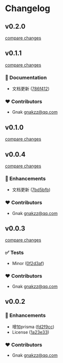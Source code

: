 # Changelog


## v0.2.0

[compare changes](https://github.com/aatrooox/nuxt4-quick-start/compare/v0.1.1...v0.2.0)

## v0.1.1

[compare changes](https://github.com/aatrooox/nuxt4-quick-start/compare/v0.1.0...v0.1.1)

### 📖 Documentation

- 文档更新 ([786f412](https://github.com/aatrooox/nuxt4-quick-start/commit/786f412))

### ❤️ Contributors

- Gnak <gnakzz@qq.com>

## v0.1.0

[compare changes](https://github.com/aatrooox/nuxt4-quick-start/compare/v0.0.4...v0.1.0)

## v0.0.4

[compare changes](https://github.com/aatrooox/nuxt4-quick-start/compare/v0.0.3...v0.0.4)

### 🚀 Enhancements

- 文档更新 ([7bd5bfb](https://github.com/aatrooox/nuxt4-quick-start/commit/7bd5bfb))

### ❤️ Contributors

- Gnak <gnakzz@qq.com>

## v0.0.3

[compare changes](https://github.com/aatrooox/nuxt4-quick-start/compare/v0.0.2...v0.0.3)

### ✅ Tests

- Minor ([0f2d3af](https://github.com/aatrooox/nuxt4-quick-start/commit/0f2d3af))

### ❤️ Contributors

- Gnak <gnakzz@qq.com>

## v0.0.2


### 🚀 Enhancements

- 增加prisma ([fd2f9cc](https://github.com/aatrooox/nuxt4-quick-start/commit/fd2f9cc))
- License ([1a23e33](https://github.com/aatrooox/nuxt4-quick-start/commit/1a23e33))

### ❤️ Contributors

- Gnak <gnakzz@qq.com>

